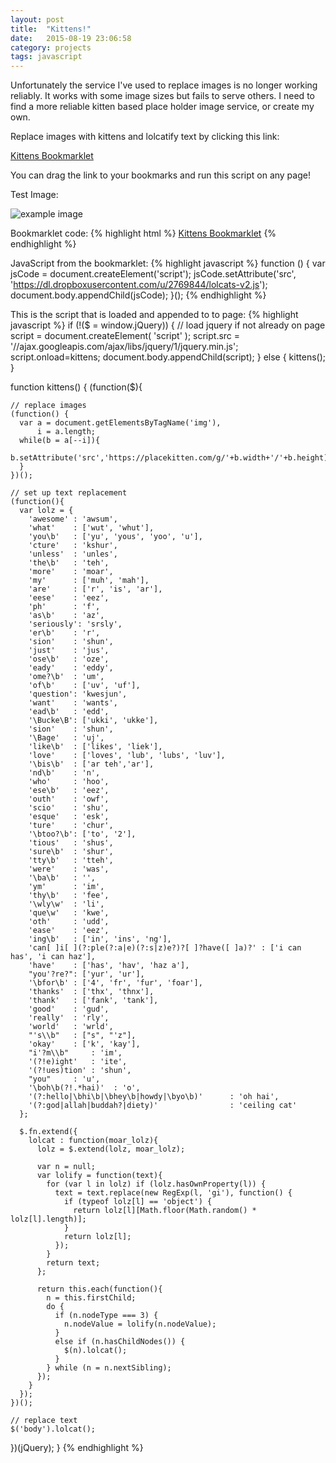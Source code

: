 ```yaml
---
layout: post
title:  "Kittens!"
date:   2015-08-19 23:06:58
category: projects
tags: javascript
---
```

Unfortunately the service I've used to replace images is no longer working reliably. It works with some image sizes but fails to serve others. I need to find a more reliable kitten based place holder image service, or create my own.

Replace images with kittens and lolcatify text by clicking this link:

[Kittens Bookmarklet](javascript:!function()%7Bvar%20a%3Ddocument.createElement(%22script%22)%3Ba.setAttribute(%22src%22%2C%22https%3A%2F%2Fdl.dropboxusercontent.com%2Fu%2F2769844%2Flolcats-v2.js%22)%2Cdocument.body.appendChild(a)%7D()%3B)

You can drag the link to your bookmarks and run this script on any page!

Test Image:

![example image](http://www.placecage.com/c/300/201)

Bookmarklet code:
{% highlight html %}
<a href="javascript:!function()%7Bvar%20a%3Ddocument.createElement(%22script%22)%3Ba.setAttribute(%22src%22%2C%22https%3A%2F%2Fdl.dropboxusercontent.com%2Fu%2F2769844%2Flolcats-v2.js%22)%2Cdocument.body.appendChild(a)%7D()%3B">Kittens Bookmarklet</a>
{% endhighlight %}

JavaScript from the bookmarklet:
{% highlight javascript %}
function () {
  var jsCode = document.createElement('script');
  jsCode.setAttribute('src', 'https://dl.dropboxusercontent.com/u/2769844/lolcats-v2.js');
  document.body.appendChild(jsCode);
}();
{% endhighlight %}

This is the script that is loaded and appended to to page:
{% highlight javascript %}
if (!($ = window.jQuery)) { // load jquery if not already on page
  script = document.createElement( 'script' );
  script.src = '//ajax.googleapis.com/ajax/libs/jquery/1/jquery.min.js'; 
  script.onload=kittens;
  document.body.appendChild(script);
} 
else {
  kittens();
}
 
function kittens() {
  (function($){

    // replace images
    (function() {
      var a = document.getElementsByTagName('img'),
          i = a.length;
      while(b = a[--i]){
        b.setAttribute('src','https://placekitten.com/g/'+b.width+'/'+b.height);
      }
    })();

    // set up text replacement
    (function(){
      var lolz = {
        'awesome' : 'awsum',
        'what'    : ['wut', 'whut'],
        'you\b'   : ['yu', 'yous', 'yoo', 'u'],
        'cture'   : 'kshur',
        'unless'  : 'unles',
        'the\b'   : 'teh',
        'more'    : 'moar',
        'my'      : ['muh', 'mah'],
        'are'     : ['r', 'is', 'ar'],
        'eese'    : 'eez',
        'ph'      : 'f',
        'as\b'    : 'az',
        'seriously': 'srsly',
        'er\b'    : 'r',
        'sion'    : 'shun',
        'just'    : 'jus',
        'ose\b'   : 'oze',
        'eady'    : 'eddy',
        'ome?\b'  : 'um',
        'of\b'    : ['uv', 'uf'],
        'question': 'kwesjun',
        'want'    : 'wants',
        'ead\b'   : 'edd',
        '\Bucke\B': ['ukki', 'ukke'],
        'sion'    : 'shun',
        '\Bage'   : 'uj',
        'like\b'  : ['likes', 'liek'],
        'love'    : ['loves', 'lub', 'lubs', 'luv'],
        '\bis\b'  : ['ar teh','ar'],
        'nd\b'    : 'n',
        'who'     : 'hoo',
        'ese\b'   : 'eez',
        'outh'    : 'owf',
        'scio'    : 'shu',
        'esque'   : 'esk',
        'ture'    : 'chur',
        '\btoo?\b': ['to', '2'],
        'tious'   : 'shus',
        'sure\b'  : 'shur',
        'tty\b'   : 'tteh',
        'were'    : 'was',
        '\ba\b'   : '',
        'ym'      : 'im',
        'thy\b'   : 'fee',
        '\wly\w'  : 'li',
        'que\w'   : 'kwe',
        'oth'     : 'udd',
        'ease'    : 'eez',
        'ing\b'   : ['in', 'ins', 'ng'],
        'can[ ]i[ ](?:ple(?:a|e)(?:s|z)e?)?[ ]?have([ ]a)?' : ['i can has', 'i can haz'],
        'have'    : ['has', 'hav', 'haz a'],
        "you'?re?": ['yur', 'ur'],
        '\bfor\b' : ['4', 'fr', 'fur', 'foar'],
        'thanks'  : ['thx', 'thnx'],
        'thank'   : ['fank', 'tank'],
        'good'    : 'gud',
        'really'  : 'rly',
        'world'   : 'wrld',
        "'s\\b"   : ["s", "'z"],
        'okay'    : ['k', 'kay'],
        "i'?m\\b"     : 'im',
        '(?!e)ight'   : 'ite',
        '(?!ues)tion' : 'shun',
        "you"     : 'u',
        '\boh\b(?!.*hai)'  : 'o',
        '(?:hello|\bhi\b|\bhey\b|howdy|\byo\b)'      : 'oh hai',
        '(?:god|allah|buddah?|diety)'                : 'ceiling cat'
      };

      $.fn.extend({
        lolcat : function(moar_lolz){
          lolz = $.extend(lolz, moar_lolz);

          var n = null;
          var lolify = function(text){
            for (var l in lolz) if (lolz.hasOwnProperty(l)) {
              text = text.replace(new RegExp(l, 'gi'), function() {
                if (typeof lolz[l] == 'object') {
                  return lolz[l][Math.floor(Math.random() * lolz[l].length)];
                }
                return lolz[l];
              });
            }
            return text;
          };

          return this.each(function(){
            n = this.firstChild;
            do {
              if (n.nodeType === 3) {
                n.nodeValue = lolify(n.nodeValue);
              }
              else if (n.hasChildNodes()) {
                $(n).lolcat();
              }
            } while (n = n.nextSibling);
          });
        }
      });
    })();

    // replace text
    $('body').lolcat();


  })(jQuery);
}
{% endhighlight %}
